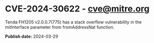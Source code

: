 # CVE-2024-30622 - cve@mitre.org

Tenda FH1205 v2.0.0.7(775) has a stack overflow vulnerability in the mitInterface parameter from fromAddressNat function.

**Publish date:** 2024-03-29
